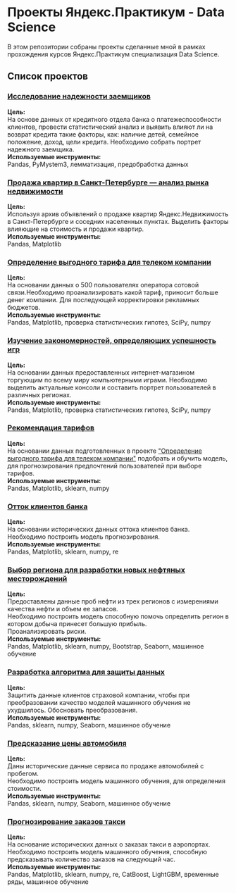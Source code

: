 # Проекты Яндекс.Практикум - Data Science

В этом репозитории собраны проекты сделанные мной в рамках прохождения курсов Яндекс.Практикум специализация Data Science.

## Список проектов

### [Исследование надежности заемщиков](https://github.com/SergeyKrasikov/yandex-praktikum-projects/blob/master/Исследование%20надёжности%20заёмщиков)

**Цель:**\
На основе данных от кредитного отдела банка о платежеспособности клиентов, провести статистический анализ и выявить влияют ли на возврат кредита такие факторы, как: наличие детей, семейное положение, доход, цели кредита.
Необходимо собрать портрет надежного заемщика.
\
**Используемые инструменты:**\
Pandas, PyMystem3, лемматизация, предобработка данных

### [Продажа квартир в Санкт-Петербурге — анализ рынка недвижимости](https://github.com/SergeyKrasikov/yandex-praktikum-projects/blob/master/Продажа%20квартир%20в%20Санкт-Петербурге%20—%20анализ%20рынка%20недвижимости/Продажа%20квартир%20в%20Санкт-Петербурге%20—%20анализ%20рынка%20недвижимости.ipynb)

**Цель:**\
Используя архив объявлений о продаже квартир Яндекс.Недвижимость в Санкт-Петербурге и соседних населенных пунктах. Выделить факторы влияющие на стоимость и продажи квартир.
\
**Используемые инструменты:**\
Pandas, Matplotlib

### [Определение выгодного тарифа для телеком компании](https://github.com/SergeyKrasikov/yandex-praktikum-projects/blob/master/Определение%20выгодного%20тарифа%20для%20телеком%20компании/Определение%20выгодного%20тарифа%20для%20телеком%20компании.ipynb)
**Цель:**\
На основании данных о 500 пользователях оператора сотовой связи.Необходимо проанализировать какой тариф, приносит больше денег компании. Для последующей корректировки рекламных бюджетов.
\
**Используемые инструменты:**\
Pandas, Matplotlib, проверка статистических гипотез, SciPy, numpy


### [Изучение закономерностей, определяющих успешность игр](https://github.com/SergeyKrasikov/yandex-praktikum-projects/blob/master/Изучение%20закономерностей%2C%20определяющих%20успешность%20игр/Изучение%20закономерностей%2C%20определяющих%20успешность%20игр.ipynb)

**Цель:**\
На основании данных предоставленных интернет-магазином торгующим по всему миру компьютерными играми. Необходимо выделить актуальные консоли и составить портрет пользователей в различных регионах.
\
**Используемые инструменты:**\
Pandas, Matplotlib, проверка статистических гипотез, SciPy, numpy


### [Рекомендация тарифов](https://github.com/SergeyKrasikov/yandex-praktikum-projects/blob/master/Рекомендация%20тарифов/Рекомендация%20тарифов.ipynb)

**Цель:**\
На основании данных подготовленных в проекте ["Определение выгодного тарифа для телеком компании"](https://github.com/SergeyKrasikov/yandex-praktikum-projects/blob/master/Определение%20выгодного%20тарифа%20для%20телеком%20компании/Определение%20выгодного%20тарифа%20для%20телеком%20компании.ipynb)  подобрать и обучить модель, для прогнозирования предпочтений пользователей при выборе тарифов.
\
**Используемые инструменты:**\
Pandas, Matplotlib, sklearn, numpy

### [Отток клиентов банка](https://github.com/SergeyKrasikov/yandex-praktikum-projects/blob/master/Отток%20клиентов%20банка/Отток%20клиентов%20банка.ipynb)

**Цель:**\
На основании исторических данных оттока клиентов банка. Необходимо построить модель прогнозирования.
\
**Используемые инструменты:**\
Pandas, Matplotlib, sklearn, numpy, re

### [Выбор региона для разработки новых нефтяных месторождений](https://github.com/SergeyKrasikov/yandex-praktikum-projects/blob/master/Выбор%20региона%20для%20разработки%20новых%20нефтяных%20месторождений/Выбор%20региона%20для%20разработки%20новых%20нефтяных%20месторождений.ipynb)

**Цель:**\
Предоставлены данные проб нефти из трех регионов с измерениями качества нефти и объем ее запасов.\
Необходимо построить модель способную помочь определить регион в котором добыча принесет большую прибыль.\
Проанализировать риски.\
**Используемые инструменты:**\
Pandas, Matplotlib, sklearn, numpy, Bootstrap, Seaborn, машинное обучение

### [Разработка алгоритма для защиты данных](https://github.com/SergeyKrasikov/yandex-praktikum-projects/blob/master/Разработка%20алгоритма%20для%20защиты%20данных/Разработка%20алгоритма%20для%20защиты%20данных.ipynb)
**Цель:**\
Защитить данные клиентов страховой компании, чтобы при преобразовании качество моделей машинного обучения не ухудшилось. Обосновать преобразования.
\
**Используемые инструменты:**\
Pandas, sklearn, numpy,  Seaborn, машинное обучение

### [Предсказание цены автомобиля](https://github.com/SergeyKrasikov/yandex-praktikum-projects/tree/master/Предсказание%20цены%20автомобиля)
**Цель:**\
Даны исторические данные сервиса по продаже автомобилей с пробегом.\
Необходимо построить модель машинного обучения, для определения стоимости.\
**Используемые инструменты:**\
Pandas, sklearn, numpy,  Seaborn, машинное обучение

### [Прогнозирование заказов такси](https://github.com/SergeyKrasikov/yandex-praktikum-projects/tree/master/Прогнозирование%20заказов%20такси)
**Цель:**\
На основание исторических данных о заказах такси в аэропортах.\
Необходимо построить модель машинного обучения, способную предсказывать количество заказов на следующий час.\
**Используемые инструменты:**\
Pandas, Matplotlib, sklearn, numpy, re, CatBoost, LightGBM, временные ряды, машинное обучение



